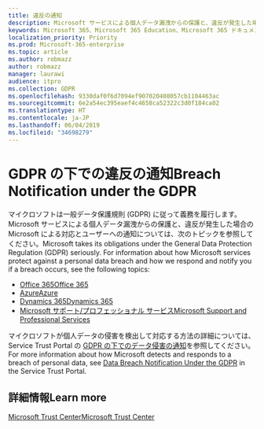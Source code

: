 ```yaml
---
title: 違反の通知
description: Microsoft サービスによる個人データ漏洩からの保護と、違反が発生した場合の Microsoft による対応とユーザーへの通知
keywords: Microsoft 365、Microsoft 365 Education、Microsoft 365 ドキュメント、GDPR
localization_priority: Priority
ms.prod: Microsoft-365-enterprise
ms.topic: article
ms.author: robmazz
author: robmazz
manager: laurawi
audience: itpro
ms.collection: GDPR
ms.openlocfilehash: 9330daf0f6d7094ef907020408057cb1104463ac
ms.sourcegitcommit: 6e2a54ec395eaef4c4658ca52322c3d0f184ca02
ms.translationtype: HT
ms.contentlocale: ja-JP
ms.lasthandoff: 06/04/2019
ms.locfileid: "34698279"
---
```

# <a name="breach-notification-under-the-gdpr"></a><span data-ttu-id="eb244-104">GDPR の下での違反の通知</span><span class="sxs-lookup"><span data-stu-id="eb244-104">Breach Notification under the GDPR</span></span>

<span data-ttu-id="eb244-p101">マイクロソフトは一般データ保護規則 (GDPR) に従って義務を履行します。Microsoft サービスによる個人データ漏洩からの保護と、違反が発生した場合の Microsoft による対応とユーザーへの通知については、次のトピックを参照してください。</span><span class="sxs-lookup"><span data-stu-id="eb244-p101">Microsoft takes its obligations under the General Data Protection Regulation (GDPR) seriously. For information about how Microsoft services protect against a personal data breach and how we respond and notify you if a breach occurs, see the following topics:</span></span>

- [<span data-ttu-id="eb244-107">Office 365</span><span class="sxs-lookup"><span data-stu-id="eb244-107">Office 365</span></span>](gdpr-breach-Office365.md) 
- [<span data-ttu-id="eb244-108">Azure</span><span class="sxs-lookup"><span data-stu-id="eb244-108">Azure</span></span>](gdpr-breach-Azure.md)
- [<span data-ttu-id="eb244-109">Dynamics 365</span><span class="sxs-lookup"><span data-stu-id="eb244-109">Dynamics 365</span></span>](gdpr-breach-Dynamics365.md)
- [<span data-ttu-id="eb244-110">Microsoft サポート/プロフェッショナル サービス</span><span class="sxs-lookup"><span data-stu-id="eb244-110">Microsoft Support and Professional Services</span></span>](gdpr-breach-Microsoft-Support-Professional-Services.md)

<span data-ttu-id="eb244-111">マイクロソフトが個人データの侵害を検出して対応する方法の詳細については、Service Trust Portal の [GDPR の下でのデータ侵害の通知](https://servicetrust.microsoft.com/ViewPage/GDPRBreach)を参照してください。</span><span class="sxs-lookup"><span data-stu-id="eb244-111">For more information about how Microsoft detects and responds to a breach of personal data, see [Data Breach Notification Under the GDPR](https://servicetrust.microsoft.com/ViewPage/GDPRBreach) in the Service Trust Portal.</span></span>

## <a name="learn-more"></a><span data-ttu-id="eb244-112">詳細情報</span><span class="sxs-lookup"><span data-stu-id="eb244-112">Learn more</span></span>

[<span data-ttu-id="eb244-113">Microsoft Trust Center</span><span class="sxs-lookup"><span data-stu-id="eb244-113">Microsoft Trust Center</span></span>](https://www.microsoft.com/TrustCenter/Privacy/gdpr/default.aspx)